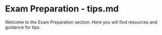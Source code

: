 # Exam Preparation - tips.md
Welcome to the Exam Preparation section. Here you will find resources and guidance for tips.

